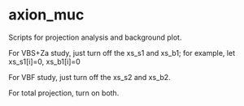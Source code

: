 # axion_muc

Scripts for projection analysis and background plot.

For VBS+Za study, just turn off the xs_s1 and xs_b1; for example, let xs_s1[i]=0, xs_b1[i]=0

For VBF study, just turn off the xs_s2 and xs_b2.

For total projection, turn on both.

